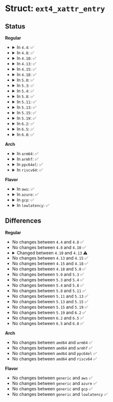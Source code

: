 # Struct: <code>ext4_xattr_entry</code>

## Status
<b>Regular</b>
<ul>
<li>
<details>
<summary>In <code>4.4</code>: ✅</summary>

```c
struct ext4_xattr_entry {
    __u8 e_name_len;
    __u8 e_name_index;
    __le16 e_value_offs;
    __le32 e_value_block;
    __le32 e_value_size;
    __le32 e_hash;
    char e_name[0];
};
```
</details>
</li>
<li>
<details>
<summary>In <code>4.8</code>: ✅</summary>

```c
struct ext4_xattr_entry {
    __u8 e_name_len;
    __u8 e_name_index;
    __le16 e_value_offs;
    __le32 e_value_block;
    __le32 e_value_size;
    __le32 e_hash;
    char e_name[0];
};
```
</details>
</li>
<li>
<details>
<summary>In <code>4.10</code>: ✅</summary>

```c
struct ext4_xattr_entry {
    __u8 e_name_len;
    __u8 e_name_index;
    __le16 e_value_offs;
    __le32 e_value_block;
    __le32 e_value_size;
    __le32 e_hash;
    char e_name[0];
};
```
</details>
</li>
<li>
<details>
<summary>In <code>4.13</code>: ✅</summary>

```c
struct ext4_xattr_entry {
    __u8 e_name_len;
    __u8 e_name_index;
    __le16 e_value_offs;
    __le32 e_value_inum;
    __le32 e_value_size;
    __le32 e_hash;
    char e_name[0];
};
```
</details>
</li>
<li>
<details>
<summary>In <code>4.15</code>: ✅</summary>

```c
struct ext4_xattr_entry {
    __u8 e_name_len;
    __u8 e_name_index;
    __le16 e_value_offs;
    __le32 e_value_inum;
    __le32 e_value_size;
    __le32 e_hash;
    char e_name[0];
};
```
</details>
</li>
<li>
<details>
<summary>In <code>4.18</code>: ✅</summary>

```c
struct ext4_xattr_entry {
    __u8 e_name_len;
    __u8 e_name_index;
    __le16 e_value_offs;
    __le32 e_value_inum;
    __le32 e_value_size;
    __le32 e_hash;
    char e_name[0];
};
```
</details>
</li>
<li>
<details>
<summary>In <code>5.0</code>: ✅</summary>

```c
struct ext4_xattr_entry {
    __u8 e_name_len;
    __u8 e_name_index;
    __le16 e_value_offs;
    __le32 e_value_inum;
    __le32 e_value_size;
    __le32 e_hash;
    char e_name[0];
};
```
</details>
</li>
<li>
<details>
<summary>In <code>5.3</code>: ✅</summary>

```c
struct ext4_xattr_entry {
    __u8 e_name_len;
    __u8 e_name_index;
    __le16 e_value_offs;
    __le32 e_value_inum;
    __le32 e_value_size;
    __le32 e_hash;
    char e_name[0];
};
```
</details>
</li>
<li>
<details>
<summary>In <code>5.4</code>: ✅</summary>

```c
struct ext4_xattr_entry {
    __u8 e_name_len;
    __u8 e_name_index;
    __le16 e_value_offs;
    __le32 e_value_inum;
    __le32 e_value_size;
    __le32 e_hash;
    char e_name[0];
};
```
</details>
</li>
<li>
<details>
<summary>In <code>5.8</code>: ✅</summary>

```c
struct ext4_xattr_entry {
    __u8 e_name_len;
    __u8 e_name_index;
    __le16 e_value_offs;
    __le32 e_value_inum;
    __le32 e_value_size;
    __le32 e_hash;
    char e_name[0];
};
```
</details>
</li>
<li>
<details>
<summary>In <code>5.11</code>: ✅</summary>

```c
struct ext4_xattr_entry {
    __u8 e_name_len;
    __u8 e_name_index;
    __le16 e_value_offs;
    __le32 e_value_inum;
    __le32 e_value_size;
    __le32 e_hash;
    char e_name[0];
};
```
</details>
</li>
<li>
<details>
<summary>In <code>5.13</code>: ✅</summary>

```c
struct ext4_xattr_entry {
    __u8 e_name_len;
    __u8 e_name_index;
    __le16 e_value_offs;
    __le32 e_value_inum;
    __le32 e_value_size;
    __le32 e_hash;
    char e_name[0];
};
```
</details>
</li>
<li>
<details>
<summary>In <code>5.15</code>: ✅</summary>

```c
struct ext4_xattr_entry {
    __u8 e_name_len;
    __u8 e_name_index;
    __le16 e_value_offs;
    __le32 e_value_inum;
    __le32 e_value_size;
    __le32 e_hash;
    char e_name[0];
};
```
</details>
</li>
<li>
<details>
<summary>In <code>5.19</code>: ✅</summary>

```c
struct ext4_xattr_entry {
    __u8 e_name_len;
    __u8 e_name_index;
    __le16 e_value_offs;
    __le32 e_value_inum;
    __le32 e_value_size;
    __le32 e_hash;
    char e_name[0];
};
```
</details>
</li>
<li>
<details>
<summary>In <code>6.2</code>: ✅</summary>

```c
struct ext4_xattr_entry {
    __u8 e_name_len;
    __u8 e_name_index;
    __le16 e_value_offs;
    __le32 e_value_inum;
    __le32 e_value_size;
    __le32 e_hash;
    char e_name[0];
};
```
</details>
</li>
<li>
<details>
<summary>In <code>6.5</code>: ✅</summary>

```c
struct ext4_xattr_entry {
    __u8 e_name_len;
    __u8 e_name_index;
    __le16 e_value_offs;
    __le32 e_value_inum;
    __le32 e_value_size;
    __le32 e_hash;
    char e_name[0];
};
```
</details>
</li>
<li>
<details>
<summary>In <code>6.8</code>: ✅</summary>

```c
struct ext4_xattr_entry {
    __u8 e_name_len;
    __u8 e_name_index;
    __le16 e_value_offs;
    __le32 e_value_inum;
    __le32 e_value_size;
    __le32 e_hash;
    char e_name[0];
};
```
</details>
</li>
</ul>
<b>Arch</b>
<ul>
<li>
<details>
<summary>In <code>arm64</code>: ✅</summary>

```c
struct ext4_xattr_entry {
    __u8 e_name_len;
    __u8 e_name_index;
    __le16 e_value_offs;
    __le32 e_value_inum;
    __le32 e_value_size;
    __le32 e_hash;
    char e_name[0];
};
```
</details>
</li>
<li>
<details>
<summary>In <code>armhf</code>: ✅</summary>

```c
struct ext4_xattr_entry {
    __u8 e_name_len;
    __u8 e_name_index;
    __le16 e_value_offs;
    __le32 e_value_inum;
    __le32 e_value_size;
    __le32 e_hash;
    char e_name[0];
};
```
</details>
</li>
<li>
<details>
<summary>In <code>ppc64el</code>: ✅</summary>

```c
struct ext4_xattr_entry {
    __u8 e_name_len;
    __u8 e_name_index;
    __le16 e_value_offs;
    __le32 e_value_inum;
    __le32 e_value_size;
    __le32 e_hash;
    char e_name[0];
};
```
</details>
</li>
<li>
<details>
<summary>In <code>riscv64</code>: ✅</summary>

```c
struct ext4_xattr_entry {
    __u8 e_name_len;
    __u8 e_name_index;
    __le16 e_value_offs;
    __le32 e_value_inum;
    __le32 e_value_size;
    __le32 e_hash;
    char e_name[0];
};
```
</details>
</li>
</ul>
<b>Flavor</b>
<ul>
<li>
<details>
<summary>In <code>aws</code>: ✅</summary>

```c
struct ext4_xattr_entry {
    __u8 e_name_len;
    __u8 e_name_index;
    __le16 e_value_offs;
    __le32 e_value_inum;
    __le32 e_value_size;
    __le32 e_hash;
    char e_name[0];
};
```
</details>
</li>
<li>
<details>
<summary>In <code>azure</code>: ✅</summary>

```c
struct ext4_xattr_entry {
    __u8 e_name_len;
    __u8 e_name_index;
    __le16 e_value_offs;
    __le32 e_value_inum;
    __le32 e_value_size;
    __le32 e_hash;
    char e_name[0];
};
```
</details>
</li>
<li>
<details>
<summary>In <code>gcp</code>: ✅</summary>

```c
struct ext4_xattr_entry {
    __u8 e_name_len;
    __u8 e_name_index;
    __le16 e_value_offs;
    __le32 e_value_inum;
    __le32 e_value_size;
    __le32 e_hash;
    char e_name[0];
};
```
</details>
</li>
<li>
<details>
<summary>In <code>lowlatency</code>: ✅</summary>

```c
struct ext4_xattr_entry {
    __u8 e_name_len;
    __u8 e_name_index;
    __le16 e_value_offs;
    __le32 e_value_inum;
    __le32 e_value_size;
    __le32 e_hash;
    char e_name[0];
};
```
</details>
</li>
</ul>

## Differences
<b>Regular</b>
<ul>
<li>
No changes between <code>4.4</code> and <code>4.8</code> ✅
</li>
<li>
No changes between <code>4.8</code> and <code>4.10</code> ✅
</li>
<li>
<details>
<summary>Changed between <code>4.10</code> and <code>4.13</code> ⚠️</summary>
<ul>
<li>
<b>Field added. </b>
<code>__le32 e_value_inum</code>
</li>
<li>
<b>Field removed. </b>
<code>__le32 e_value_block</code>
</li>
</ul>
</details>
</li>
<li>
No changes between <code>4.13</code> and <code>4.15</code> ✅
</li>
<li>
No changes between <code>4.15</code> and <code>4.18</code> ✅
</li>
<li>
No changes between <code>4.18</code> and <code>5.0</code> ✅
</li>
<li>
No changes between <code>5.0</code> and <code>5.3</code> ✅
</li>
<li>
No changes between <code>5.3</code> and <code>5.4</code> ✅
</li>
<li>
No changes between <code>5.4</code> and <code>5.8</code> ✅
</li>
<li>
No changes between <code>5.8</code> and <code>5.11</code> ✅
</li>
<li>
No changes between <code>5.11</code> and <code>5.13</code> ✅
</li>
<li>
No changes between <code>5.13</code> and <code>5.15</code> ✅
</li>
<li>
No changes between <code>5.15</code> and <code>5.19</code> ✅
</li>
<li>
No changes between <code>5.19</code> and <code>6.2</code> ✅
</li>
<li>
No changes between <code>6.2</code> and <code>6.5</code> ✅
</li>
<li>
No changes between <code>6.5</code> and <code>6.8</code> ✅
</li>
</ul>
<b>Arch</b>
<ul>
<li>
No changes between <code>amd64</code> and <code>arm64</code> ✅
</li>
<li>
No changes between <code>amd64</code> and <code>armhf</code> ✅
</li>
<li>
No changes between <code>amd64</code> and <code>ppc64el</code> ✅
</li>
<li>
No changes between <code>amd64</code> and <code>riscv64</code> ✅
</li>
</ul>
<b>Flavor</b>
<ul>
<li>
No changes between <code>generic</code> and <code>aws</code> ✅
</li>
<li>
No changes between <code>generic</code> and <code>azure</code> ✅
</li>
<li>
No changes between <code>generic</code> and <code>gcp</code> ✅
</li>
<li>
No changes between <code>generic</code> and <code>lowlatency</code> ✅
</li>
</ul>
